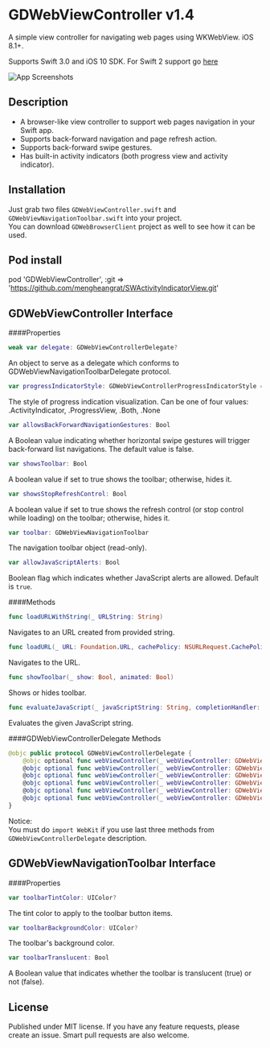 GDWebViewController v1.4
===================

A simple view controller for navigating web pages using WKWebView. iOS 8.1+.

Supports Swift 3.0 and iOS 10 SDK.
For Swift 2 support go [here](https://github.com/coffellas-cto/GDWebViewController/releases/tag/v1.3)

![App Screenshots](https://cloud.githubusercontent.com/assets/3193877/7665617/29a8672a-fbc9-11e4-98cf-41fec0f6c403.gif)

## Description
- A browser-like view controller to support web pages navigation in your Swift app.
- Supports back-forward navigation and page refresh action.
- Supports back-forward swipe gestures.
- Has built-in activity indicators (both progress view and activity indicator).

## Installation
Just grab two files `GDWebViewController.swift` and `GDWebViewNavigationToolbar.swift` into your project.<br />
You can download `GDWebBrowserClient` project as well to see how it can be used.

## Pod install
pod 'GDWebViewController', :git => 'https://github.com/mengheangrat/SWActivityIndicatorView.git'

## GDWebViewController Interface
####Properties
```swift
weak var delegate: GDWebViewControllerDelegate?
```
An object to serve as a delegate which conforms to GDWebViewNavigationToolbarDelegate protocol.

```swift
var progressIndicatorStyle: GDWebViewControllerProgressIndicatorStyle = .Both
```
The style of progress indication visualization. Can be one of four values: .ActivityIndicator, .ProgressView, .Both, .None

```swift
var allowsBackForwardNavigationGestures: Bool
```
A Boolean value indicating whether horizontal swipe gestures will trigger back-forward list navigations. The default value is false.

```swift
var showsToolbar: Bool
```
A boolean value if set to true shows the toolbar; otherwise, hides it.

```swift
var showsStopRefreshControl: Bool
```
A boolean value if set to true shows the refresh control (or stop control while loading) on the toolbar; otherwise, hides it.

```swift
var toolbar: GDWebViewNavigationToolbar
```
The navigation toolbar object (read-only).

```swift
var allowJavaScriptAlerts: Bool
```
Boolean flag which indicates whether JavaScript alerts are allowed. Default is `true`.
    
####Methods
```swift
func loadURLWithString(_ URLString: String)
```
Navigates to an URL created from provided string.

```swift
func loadURL(_ URL: Foundation.URL, cachePolicy: NSURLRequest.CachePolicy = .useProtocolCachePolicy, timeoutInterval: TimeInterval = 0)
```
Navigates to the URL.

```swift
func showToolbar(_ show: Bool, animated: Bool)
```
Shows or hides toolbar.

```swift
func evaluateJavaScript(_ javaScriptString: String, completionHandler: ((AnyObject?, NSError?) -> Void)?)
```
Evaluates the given JavaScript string.

####GDWebViewControllerDelegate Methods
```swift
@objc public protocol GDWebViewControllerDelegate {
    @objc optional func webViewController(_ webViewController: GDWebViewController, didChangeURL newURL: URL?)
    @objc optional func webViewController(_ webViewController: GDWebViewController, didChangeTitle newTitle: NSString?)
    @objc optional func webViewController(_ webViewController: GDWebViewController, didFinishLoading loadedURL: URL?)
    @objc optional func webViewController(_ webViewController: GDWebViewController, decidePolicyForNavigationAction navigationAction: WKNavigationAction, decisionHandler: (WKNavigationActionPolicy) -> Void)
    @objc optional func webViewController(_ webViewController: GDWebViewController, decidePolicyForNavigationResponse navigationResponse: WKNavigationResponse, decisionHandler: (WKNavigationResponsePolicy) -> Void)
    @objc optional func webViewController(_ webViewController: GDWebViewController, didReceiveAuthenticationChallenge challenge: URLAuthenticationChallenge, completionHandler: (URLSession.AuthChallengeDisposition, URLCredential?) -> Void)
}
```

Notice:<br />
You must do `import WebKit` if you use last three methods from `GDWebViewControllerDelegate` description.

## GDWebViewNavigationToolbar Interface
####Properties
```swift
var toolbarTintColor: UIColor?
```
The tint color to apply to the toolbar button items.

```swift
var toolbarBackgroundColor: UIColor?
```
The toolbar's background color.

```swift
var toolbarTranslucent: Bool
```
A Boolean value that indicates whether the toolbar is translucent (true) or not (false).

## License
Published under MIT license. If you have any feature requests, please create an issue. Smart pull requests are also welcome.

